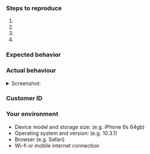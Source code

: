 <!--- Help us to avoid duplicate reports, make sure you have searched through existing issues before submitting a new one-->


<!--- If you are requesting a new feature, tell us how it should work in free form-->
<!--- If you are reporting a bug, submit the detailed description using the template below-->

### Steps to reproduce
<!--- Provide a link to a live example or a clear set of steps to reproduce the issue-->
1.
2.
3.
4.

### Expected behavior
<!--- Tell us what should happen -->

### Actual behaviour
<!--- Tell us what happens instead -->


<details><summary>Screenshot:</summary>

<!--- drag and drop, upload or paste your screenshot to this area-->

</details>


### Customer ID 
<!--- Send us a diagnostic report through the application, choose "Send Bug Report" on the app's main screen. You will get an auto-reply with you Customer ID after sending a report -->

### Your environment
<!--- Please include all relevant details about the environment you experienced the bug in -->
* Device model and storage size: (e.g. iPhone 6s 64gb)
* Operating system and version: (e.g. 10.3.1)
* Browser (e.g. Safari)
* Wi-fi or mobile internet connection
